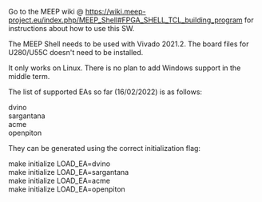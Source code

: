 Go to the MEEP wiki @ https://wiki.meep-project.eu/index.php/MEEP_Shell#FPGA_SHELL_TCL_building_program for instructions about how 
to use this SW.

The MEEP Shell needs to be used with Vivado 2021.2. The board files for U280/U55C doesn't need to be installed.

It only works on Linux. There is no plan to add Windows support in the middle term. 

The list of supported EAs so far (16/02/2022) is as follows:

dvino\
sargantana\
acme\
openpiton

They can be generated using the correct initialization flag:

make initialize LOAD_EA=dvino\
make initialize LOAD_EA=sargantana\
make initialize LOAD_EA=acme\
make initialize LOAD_EA=openpiton

